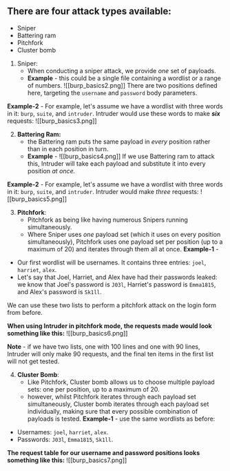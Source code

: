 ## There are four attack types available:
- Sniper
- Battering ram
- Pitchfork
- Cluster bomb

1. Sniper:
	- When conducting a sniper attack, we provide _one_ set of payloads.
	- **Example** - this could be a single file containing a wordlist or a range of numbers.
![[burp_basics2.png]]
There are two positions defined here, targeting the `username` and `password` body parameters.

**Example-2** - 
For example, let's assume we have a wordlist with three words in it: `burp`, `suite`, and `intruder`. Intruder would use these words to make **_six_** requests:
![[burp_basics3.png]]

2. **Battering Ram:**
	- the Battering ram puts the same payload in _every_ position rather than in each position in turn.
	- **Example** - 
![[burp_basics4.png]]
If we use Battering ram to attack this, Intruder will take each payload and substitute it into every position _at once._

**Example-2** - 
For example, let's assume we have a wordlist with three words in it: `burp`, `suite`, and `intruder`. Intruder would make _three_ requests:
![[burp_basics5.png]]

3. **Pitchfork**:
	- Pitchfork as being like having numerous Snipers running simultaneously.
	- Where Sniper uses _one_ payload set (which it uses on every position simultaneously), Pitchfork uses one payload set per position (up to a maximum of 20) and iterates through them all at once.
**Example-1** - 
- Our first wordlist will be usernames. It contains three entries: `joel`, `harriet`, `alex`.
- Let's say that Joel, Harriet, and Alex have had their passwords leaked: we know that Joel's password is `J03l`, Harriet's password is `Emma1815`, and Alex's password is `Sk1ll`.  
    
We can use these two lists to perform a pitchfork attack on the login form from before.

**When using Intruder in pitchfork mode, the requests made would look something like this:**
![[burp_basics6.png]]

**Note** - if we have two lists, one with 100 lines and one with 90 lines, Intruder will only make 90 requests, and the final ten items in the first list will not get tested.

4. **Cluster Bomb**:
	- Like Pitchfork, Cluster bomb allows us to choose multiple payload sets: one per position, up to a maximum of 20.
	- however, whilst Pitchfork iterates through each payload set simultaneously, Cluster bomb iterates through each payload set individually, making sure that every possible combination of payloads is tested.
**Example-1** - 
use the same wordlists as before:
- Usernames: `joel`, `harriet`, `alex`.
- Passwords: `J03l`, `Emma1815`, `Sk1ll`.

**The request table for our username and password positions looks something like this:**
![[burp_basics7.png]]

